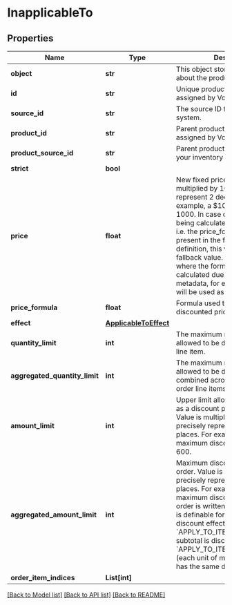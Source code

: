 # InapplicableTo


## Properties
Name | Type | Description | Notes
------------ | ------------- | ------------- | -------------
**object** | **str** | This object stores information about the product collection. | 
**id** | **str** | Unique product collection ID assigned by Voucherify. | 
**source_id** | **str** | The source ID from your inventory system. | [optional] 
**product_id** | **str** | Parent product&#39;s unique ID assigned by Voucherify. | [optional] 
**product_source_id** | **str** | Parent product&#39;s source ID from your inventory system. | [optional] 
**strict** | **bool** |  | 
**price** | **float** | New fixed price of an item. Value is multiplied by 100 to precisely represent 2 decimal places. For example, a $10 price is written as 1000. In case of the fixed price being calculated by the formula, i.e. the price_formula parameter is present in the fixed price definition, this value becomes the fallback value. Such that in a case where the formula cannot be calculated due to missing metadata, for example, this value will be used as the fixed price. | [optional] 
**price_formula** | **float** | Formula used to calculate the discounted price of an item. | [optional] 
**effect** | [**ApplicableToEffect**](ApplicableToEffect.md) |  | 
**quantity_limit** | **int** | The maximum number of units allowed to be discounted per order line item. | [optional] 
**aggregated_quantity_limit** | **int** | The maximum number of units allowed to be discounted combined across all matched order line items. | [optional] 
**amount_limit** | **int** | Upper limit allowed to be applied as a discount per order line item. Value is multiplied by 100 to precisely represent 2 decimal places. For example, a $6 maximum discount is written as 600. | [optional] 
**aggregated_amount_limit** | **int** | Maximum discount amount per order. Value is multiplied by 100 to precisely represent 2 decimal places. For example, a $6 maximum discount on the entire order is written as 600. This value is definable for the following discount effects: - &#x60;APPLY_TO_ITEMS&#x60; (each item subtotal is discounted equally) - &#x60;APPLY_TO_ITEMS_BY_QUANTITY&#x60; (each unit of matched products has the same discount value) | [optional] 
**order_item_indices** | **List[int]** |  | [optional] 

[[Back to Model list]](../README.md#documentation-for-models) [[Back to API list]](../README.md#documentation-for-api-endpoints) [[Back to README]](../README.md)


